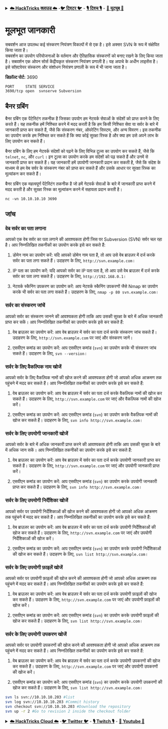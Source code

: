 <details>

<summary><a href="https://cloud.hacktricks.xyz/pentesting-cloud/pentesting-cloud-methodology"><strong>☁️ HackTricks क्लाउड ☁️</strong></a> -<a href="https://twitter.com/hacktricks_live"><strong>🐦 ट्विटर 🐦</strong></a> - <a href="https://www.twitch.tv/hacktricks_live/schedule"><strong>🎙️ ट्विच 🎙️</strong></a> - <a href="https://www.youtube.com/@hacktricks_LIVE"><strong>🎥 यूट्यूब 🎥</strong></a></summary>

- क्या आप किसी **साइबर सुरक्षा कंपनी** में काम करते हैं? क्या आप अपनी **कंपनी को HackTricks में विज्ञापित** देखना चाहते हैं? या क्या आपको **PEASS के नवीनतम संस्करण या HackTricks को PDF में डाउनलोड करने का उपयोग** करने की आवश्यकता है? [**सदस्यता योजनाएं**](https://github.com/sponsors/carlospolop) की जांच करें!

- खोजें [**The PEASS परिवार**](https://opensea.io/collection/the-peass-family), हमारा विशेष संग्रह [**NFTs**](https://opensea.io/collection/the-peass-family)

- प्राप्त करें [**आधिकारिक PEASS और HackTricks swag**](https://peass.creator-spring.com)

- **शामिल हों** [**💬**](https://emojipedia.org/speech-balloon/) [**डिस्कॉर्ड समूह**](https://discord.gg/hRep4RUj7f) या [**टेलीग्राम समूह**](https://t.me/peass) या मुझे **ट्विटर** पर **फ़ॉलो** करें [**🐦**](https://github.com/carlospolop/hacktricks/tree/7af18b62b3bdc423e11444677a6a73d4043511e9/\[https:/emojipedia.org/bird/README.md)[**@carlospolopm**](https://twitter.com/hacktricks_live)**.**

- **अपने हैकिंग ट्रिक्स को [hacktricks रेपो](https://github.com/carlospolop/hacktricks) और [hacktricks-cloud रेपो](https://github.com/carlospolop/hacktricks-cloud) में पीआर जमा करके साझा करें।**

</details>


# मूलभूत जानकारी

सबवर्शन आज उपलब्ध कई संस्करण नियंत्रण विकल्पों में से एक है। इसे अक्सर SVN के रूप में संक्षेपित किया जाता है।\
सबवर्शन का उपयोग परियोजनाओं के वर्तमान और ऐतिहासिक संस्करणों को बनाए रखने के लिए किया जाता है। सबवर्शन एक ओपन सोर्स केंद्रीयकृत संस्करण नियंत्रण प्रणाली है। यह अपाचे के अधीन लाइसेंस है। इसे सॉफ़्टवेयर संस्करण और संशोधन नियंत्रण प्रणाली के रूप में भी जाना जाता है।

**डिफ़ॉल्ट पोर्ट:** 3690
```
PORT     STATE SERVICE
3690/tcp open  svnserve Subversion
```
## बैनर ग्रबिंग

बैनर ग्रबिंग एक पेंटेस्टिंग तकनीक है जिसका उपयोग हम नेटवर्क सेवाओं के संदेशों को प्राप्त करने के लिए करते हैं। यह तकनीक हमें निश्चित करने में मदद करती है कि हम किसी निश्चित सेवा या सर्वर के बारे में जानकारी प्राप्त कर सकते हैं, जैसे कि संस्करण नंबर, ऑपरेटिंग सिस्टम, और अन्य विवरण। इस तकनीक का उपयोग करके हम निश्चित कर सकते हैं कि क्या कोई सुरक्षा रिस्क है और क्या हम उसे अपने लाभ के लिए उपयोग कर सकते हैं।

बैनर ग्रबिंग के लिए हम नेटवर्क संदेशों को पढ़ने के लिए विभिन्न टूल्स का उपयोग कर सकते हैं, जैसे कि `telnet`, `nc`, और `curl`। इन टूल्स का उपयोग करके हम संदेशों को पढ़ सकते हैं और उनमें से जानकारी प्राप्त कर सकते हैं। यह जानकारी हमें उपयोगी जानकारी प्रदान कर सकती है, जैसे कि संदेश के माध्यम से हम वेब सर्वर के संस्करण नंबर को प्राप्त कर सकते हैं और उसके आधार पर सुरक्षा रिस्क का मूल्यांकन कर सकते हैं।

बैनर ग्रबिंग एक महत्वपूर्ण पेंटेस्टिंग तकनीक है जो हमें नेटवर्क सेवाओं के बारे में जानकारी प्राप्त करने में मदद करती है और सुरक्षा रिस्क का मूल्यांकन करने में सहायता प्रदान करती है।
```
nc -vn 10.10.10.10 3690
```
## जांच

### वेब सर्वर का पता लगाना

आपको एक वेब सर्वर का पता लगाने की आवश्यकता होगी जिस पर Subversion (SVN) सर्वर चल रहा है। आप निम्नलिखित तकनीकों का उपयोग करके इसे कर सकते हैं:

1. डोमेन नाम का उपयोग करें: यदि आपको डोमेन नाम पता है, तो आप उसे वेब ब्राउज़र में दर्ज करके सर्वर का पता लगा सकते हैं। उदाहरण के लिए, `http://svn.example.com`।

2. IP पता का उपयोग करें: यदि आपको सर्वर का IP पता पता है, तो आप उसे वेब ब्राउज़र में दर्ज करके सर्वर का पता लगा सकते हैं। उदाहरण के लिए, `http://192.168.0.1`।

3. नेटवर्क स्कैनिंग उपकरण का उपयोग करें: आप नेटवर्क स्कैनिंग उपकरणों जैसे Nmap का उपयोग करके भी सर्वर का पता लगा सकते हैं। उदाहरण के लिए, `nmap -p 80 svn.example.com`।

### सर्वर का संस्करण जांचें

आपको सर्वर का संस्करण जानने की आवश्यकता होगी ताकि आप उसकी सुरक्षा के बारे में अधिक जानकारी प्राप्त कर सकें। आप निम्नलिखित तकनीकों का उपयोग करके इसे कर सकते हैं:

1. वेब ब्राउज़र का उपयोग करें: आप वेब ब्राउज़र में सर्वर का पता दर्ज करके संस्करण जांच सकते हैं। उदाहरण के लिए, `http://svn.example.com` पर जाएं और संस्करण जानें।

2. एसवीएन कमांड का उपयोग करें: आप एसवीएन कमांड (`svn`) का उपयोग करके भी संस्करण जांच सकते हैं। उदाहरण के लिए, `svn --version`।

### सर्वर के लिए वैकल्पिक नाम खोजें

आपको सर्वर के लिए वैकल्पिक नामों की खोज करने की आवश्यकता होगी जो आपको अधिक आक्रमण तक पहुंचने में मदद कर सकते हैं। आप निम्नलिखित तकनीकों का उपयोग करके इसे कर सकते हैं:

1. वेब ब्राउज़र का उपयोग करें: आप वेब ब्राउज़र में सर्वर का पता दर्ज करके वैकल्पिक नामों की खोज कर सकते हैं। उदाहरण के लिए, `http://svn.example.com` पर जाएं और वैकल्पिक नामों की खोज करें।

2. एसवीएन कमांड का उपयोग करें: आप एसवीएन कमांड (`svn`) का उपयोग करके वैकल्पिक नामों की खोज कर सकते हैं। उदाहरण के लिए, `svn info http://svn.example.com`।

### सर्वर के लिए उपयोगी जानकारी खोजें

आपको सर्वर के बारे में अधिक जानकारी प्राप्त करने की आवश्यकता होगी ताकि आप उसकी सुरक्षा के बारे में अधिक जान सकें। आप निम्नलिखित तकनीकों का उपयोग करके इसे कर सकते हैं:

1. वेब ब्राउज़र का उपयोग करें: आप वेब ब्राउज़र में सर्वर का पता दर्ज करके उपयोगी जानकारी प्राप्त कर सकते हैं। उदाहरण के लिए, `http://svn.example.com` पर जाएं और उपयोगी जानकारी प्राप्त करें।

2. एसवीएन कमांड का उपयोग करें: आप एसवीएन कमांड (`svn`) का उपयोग करके उपयोगी जानकारी प्राप्त कर सकते हैं। उदाहरण के लिए, `svn info http://svn.example.com`।

### सर्वर के लिए उपयोगी निर्देशिका खोजें

आपको सर्वर पर उपयोगी निर्देशिकाओं की खोज करने की आवश्यकता होगी जो आपको अधिक आक्रमण तक पहुंचने में मदद कर सकते हैं। आप निम्नलिखित तकनीकों का उपयोग करके इसे कर सकते हैं:

1. वेब ब्राउज़र का उपयोग करें: आप वेब ब्राउज़र में सर्वर का पता दर्ज करके उपयोगी निर्देशिकाओं की खोज कर सकते हैं। उदाहरण के लिए, `http://svn.example.com` पर जाएं और उपयोगी निर्देशिकाओं की खोज करें।

2. एसवीएन कमांड का उपयोग करें: आप एसवीएन कमांड (`svn`) का उपयोग करके उपयोगी निर्देशिकाओं की खोज कर सकते हैं। उदाहरण के लिए, `svn list http://svn.example.com`।

### सर्वर के लिए उपयोगी फ़ाइलें खोजें

आपको सर्वर पर उपयोगी फ़ाइलों की खोज करने की आवश्यकता होगी जो आपको अधिक आक्रमण तक पहुंचने में मदद कर सकते हैं। आप निम्नलिखित तकनीकों का उपयोग करके इसे कर सकते हैं:

1. वेब ब्राउज़र का उपयोग करें: आप वेब ब्राउज़र में सर्वर का पता दर्ज करके उपयोगी फ़ाइलों की खोज कर सकते हैं। उदाहरण के लिए, `http://svn.example.com` पर जाएं और उपयोगी फ़ाइलों की खोज करें।

2. एसवीएन कमांड का उपयोग करें: आप एसवीएन कमांड (`svn`) का उपयोग करके उपयोगी फ़ाइलों की खोज कर सकते हैं। उदाहरण के लिए, `svn list http://svn.example.com`।

### सर्वर के लिए उपयोगी उपकरण खोजें

आपको सर्वर पर उपयोगी उपकरणों की खोज करने की आवश्यकता होगी जो आपको अधिक आक्रमण तक पहुंचने में मदद कर सकते हैं। आप निम्नलिखित तकनीकों का उपयोग करके इसे कर सकते हैं:

1. वेब ब्राउज़र का उपयोग करें: आप वेब ब्राउज़र में सर्वर का पता दर्ज करके उपयोगी उपकरणों की खोज कर सकते हैं। उदाहरण के लिए, `http://svn.example.com` पर जाएं और उपयोगी उपकरणों की खोज करें।

2. एसवीएन कमांड का उपयोग करें: आप एसवीएन कमांड (`svn`) का उपयोग करके उपयोगी उपकरणों की खोज कर सकते हैं। उदाहरण के लिए, `svn list http://svn.example.com`।
```bash
svn ls svn://10.10.10.203 #list
svn log svn://10.10.10.203 #Commit history
svn checkout svn://10.10.10.203 #Download the repository
svn up -r 2 #Go to revision 2 inside the checkout folder
```
<details>

<summary><a href="https://cloud.hacktricks.xyz/pentesting-cloud/pentesting-cloud-methodology"><strong>☁️ HackTricks Cloud ☁️</strong></a> -<a href="https://twitter.com/hacktricks_live"><strong>🐦 Twitter 🐦</strong></a> - <a href="https://www.twitch.tv/hacktricks_live/schedule"><strong>🎙️ Twitch 🎙️</strong></a> - <a href="https://www.youtube.com/@hacktricks_LIVE"><strong>🎥 Youtube 🎥</strong></a></summary>

- क्या आप किसी **साइबर सुरक्षा कंपनी** में काम करते हैं? क्या आप अपनी कंपनी को **हैकट्रिक्स में विज्ञापित** देखना चाहते हैं? या क्या आपको **PEASS की नवीनतम संस्करण या HackTricks को PDF में डाउनलोड करने का उपयोग** करना चाहिए? [**सदस्यता योजनाएं**](https://github.com/sponsors/carlospolop) की जांच करें!

- खोजें [**The PEASS Family**](https://opensea.io/collection/the-peass-family), हमारा विशेष संग्रह [**NFTs**](https://opensea.io/collection/the-peass-family)

- प्राप्त करें [**आधिकारिक PEASS और HackTricks swag**](https://peass.creator-spring.com)

- **शामिल हों** [**💬**](https://emojipedia.org/speech-balloon/) [**Discord समूह**](https://discord.gg/hRep4RUj7f) या [**टेलीग्राम समूह**](https://t.me/peass) में या मुझे **Twitter** पर **फ़ॉलो** करें [**🐦**](https://github.com/carlospolop/hacktricks/tree/7af18b62b3bdc423e11444677a6a73d4043511e9/\[https:/emojipedia.org/bird/README.md)[**@carlospolopm**](https://twitter.com/hacktricks_live)**.**

- **अपने हैकिंग ट्रिक्स को [hacktricks रेपो](https://github.com/carlospolop/hacktricks) और [hacktricks-cloud रेपो](https://github.com/carlospolop/hacktricks-cloud) में पीआर जमा करके साझा करें।**

</details>
